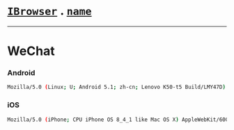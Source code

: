 # [`IBrowser`](/api/main/get-browser.md) . [`name`](../name.md)
---
# WeChat

### Android

```sh
Mozilla/5.0 (Linux; U; Android 5.1; zh-cn; Lenovo K50-t5 Build/LMY47D) AppleWebKit/533.1 (KHTML, like Gecko)Version/4.0 MQQBrowser/5.4 TBS/025478 Mobile Safari/533.1 MicroMessenger/6.3.5.50_r1573191.640 NetType/WIFI Language/zh_CN
```

### iOS

```sh
Mozilla/5.0 (iPhone; CPU iPhone OS 8_4_1 like Mac OS X) AppleWebKit/600.1.4 (KHTML, like Gecko) Mobile/12H321 MicroMessenger/6.3.6 NetType/WIFI Language/zh_CN
```